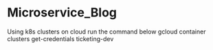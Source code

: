 # Microservice_Blog

Using k8s clusters on cloud run the command below
gcloud container clusters get-credentials ticketing-dev
